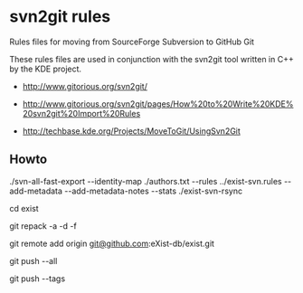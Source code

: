 svn2git rules
==============

Rules files for moving from SourceForge Subversion to GitHub Git

These rules files are used in conjunction with the svn2git tool written in C++ by the KDE project.

* http://www.gitorious.org/svn2git/

* http://www.gitorious.org/svn2git/pages/How%20to%20Write%20KDE%20svn2git%20Import%20Rules

* http://techbase.kde.org/Projects/MoveToGit/UsingSvn2Git

Howto
-----
./svn-all-fast-export --identity-map ./authors.txt --rules ../exist-svn.rules --add-metadata --add-metadata-notes --stats ./exist-svn-rsync

cd exist

git repack -a -d -f

git remote add origin git@github.com:eXist-db/exist.git

git push --all

git push --tags

